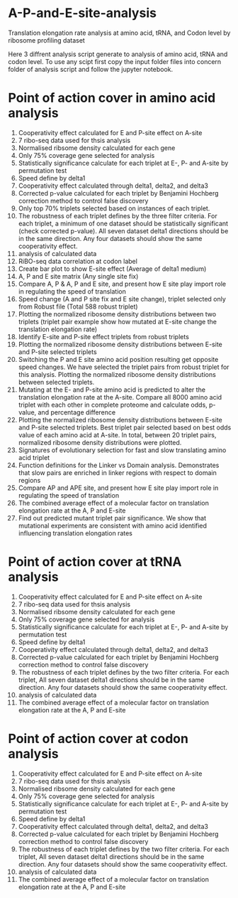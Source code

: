 # A-P-and-E-site-analysis
Translation elongation rate analysis at amino acid, tRNA, and Codon level by ribosome profiling dataset

Here 3 diffrent analysis script generate to analysis of amino acid, tRNA and codon level.
To use any scipt first copy the input folder files into concern folder of analysis script and follow the jupyter notebook.

# Point of action cover in amino acid analysis
1. Cooperativity effect calculated for E and P-site effect on A-site
2. 7 ribo-seq data used for thsis analysis
3. Normalised ribsome density calculated for each gene
4. Only 75% coverage gene selected for analysis
5. Statistically significance calculate for each triplet at E-, P- and A-site by permutation test
6. Speed define by delta1
7. Cooperativity effect calculated through delta1, delta2, and delta3
8. Corrected p-value calculated for each triplet by Benjamini Hochberg correction method to control false discovery
9. Only top 70% triplets selected based on instances of each triplet.
10. The robustness of each triplet defines by the three filter criteria. For each triplet, a minimum of one dataset should be statistically significant (check corrected p-value). All seven dataset delta1 directions should be in the same direction. Any four datasets should show the same cooperativity effect.
11. analysis of calculated data
12. RiBO-seq data correlation at codon label
13. Create bar plot to show E-site effect (Average of delta1 medium)
14. A, P and E site matrix (Any single site fix)
15. Compare A, P & A, P and E site, and present how E site play import role in regulating the speed of translation
16. Speed change (A and P site fix and E site change), triplet selected only from Robust file (Total 588 robust triplet)
17. Plotting the normalized ribosome density distributions between two triplets (triplet pair example show how mutated at E-site change the translation elongation rate)
18. Identify E-site and P-site effect triplets from robust triplets
19. Plotting the normalized ribosome density distributions between E-site and P-site selected triplets
20. Switching the P and E site amino acid position resulting get opposite speed changes. We have selected the triplet pairs from robust triplet for this analysis. Plotting the normalized ribosome density distributions between selected triplets.
21. Mutating at the E- and P-site amino acid is predicted to alter the translation elongation rate at the A-site. Compare all 8000 amino acid triplet with each other in complete proteome and calculate odds, p-value, and percentage difference
22. Plotting the normalized ribosome density distributions between E-site and P-site selected triplets. Best triplet pair selected based on best odds value of each amino acid at A-site. In total, between 20 triplet pairs, normalized ribosome density distributions were plotted. 
23. Signatures of evolutionary selection for fast and slow translating amino acid triplet
24. Function definitions for the Linker vs Domain analysis. Demonstrates that slow pairs are enriched in linker regions with respect to domain regions
25. Compare AP and APE site, and present how E site play import role in regulating the speed of translation
26. The combined average effect of a molecular factor on translation elongation rate at the A, P and E-site
27. Find out predicted mutant triplet pair significance. We show that mutational experiments are consistent with amino acid identified influencing translation elongation rates



# Point of action cover at tRNA analysis
1. Cooperativity effect calculated for E and P-site effect on A-site
2. 7 ribo-seq data used for thsis analysis
3. Normalised ribsome density calculated for each gene
4. Only 75% coverage gene selected for analysis
5. Statistically significance calculate for each triplet at E-, P- and A-site by permutation test
6. Speed define by delta1
7. Cooperativity effect calculated through delta1, delta2, and delta3
8. Corrected p-value calculated for each triplet by Benjamini Hochberg correction method to control false discovery
10. The robustness of each triplet defines by the two filter criteria. For each triplet, All seven dataset delta1 directions should be in the same direction. Any four datasets should show the same cooperativity effect.
11. analysis of calculated data
12. The combined average effect of a molecular factor on translation elongation rate at the A, P and E-site


# Point of action cover at codon analysis
1. Cooperativity effect calculated for E and P-site effect on A-site
2. 7 ribo-seq data used for thsis analysis
3. Normalised ribsome density calculated for each gene
4. Only 75% coverage gene selected for analysis
5. Statistically significance calculate for each triplet at E-, P- and A-site by permutation test
6. Speed define by delta1
7. Cooperativity effect calculated through delta1, delta2, and delta3
8. Corrected p-value calculated for each triplet by Benjamini Hochberg correction method to control false discovery
10. The robustness of each triplet defines by the two filter criteria. For each triplet, All seven dataset delta1 directions should be in the same direction. Any four datasets should show the same cooperativity effect.
11. analysis of calculated data
12. The combined average effect of a molecular factor on translation elongation rate at the A, P and E-site
